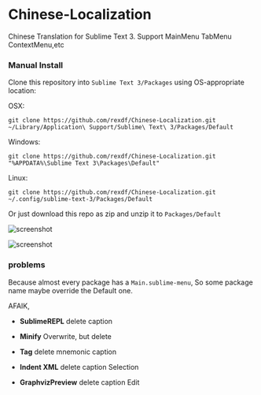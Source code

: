 # Chinese-Localization
Chinese Translation for Sublime Text 3. Support MainMenu TabMenu ContextMenu,etc

### Manual Install
Clone this repository into `Sublime Text 3/Packages` using OS-appropriate location:

OSX:

    git clone https://github.com/rexdf/Chinese-Localization.git ~/Library/Application\ Support/Sublime\ Text\ 3/Packages/Default

Windows:

    git clone https://github.com/rexdf/Chinese-Localization.git "%APPDATA%\Sublime Text 3\Packages\Default"

Linux:

    git clone https://github.com/rexdf/Chinese-Localization.git ~/.config/sublime-text-3/Packages/Default

Or just download this repo as zip and unzip it to `Packages/Default`

![screenshot](https://raw.githubusercontent.com/rexdf/Chinese-Localization/master/screenshot/SublimeChineseTranslation.gif)


![screenshot](https://raw.githubusercontent.com/rexdf/Chinese-Localization/master/screenshot/sublime_translation.png)


### problems
Because almost every package has a `Main.sublime-menu`, So some package name maybe override the Default one.

AFAIK,

+ **SublimeREPL** delete caption

+ **Minify** Overwrite, but delete

+ **Tag** delete mnemonic caption

+ **Indent XML** delete caption Selection

+ **GraphvizPreview** delete caption Edit